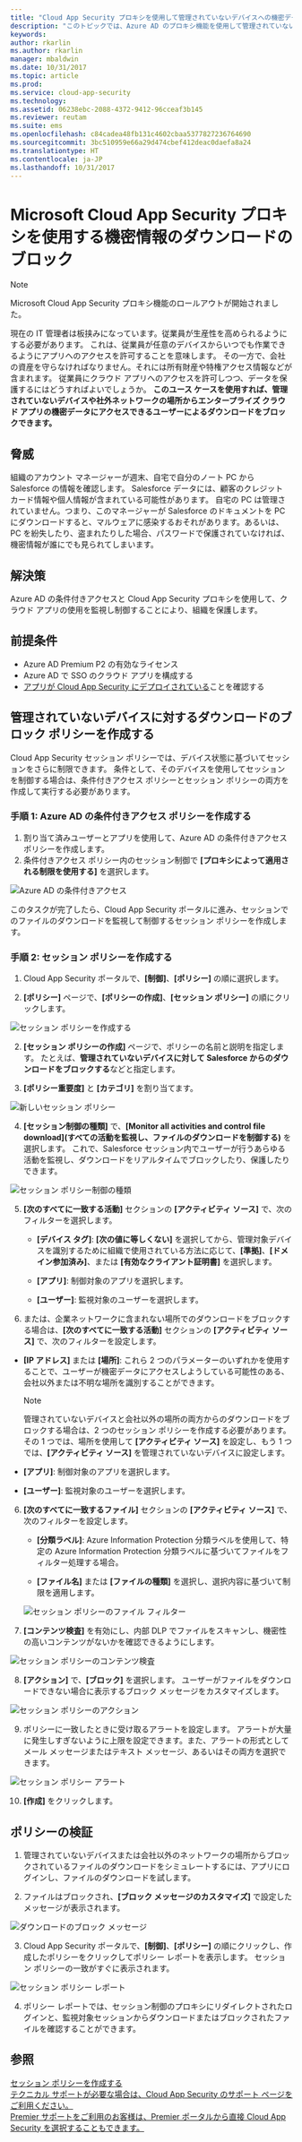 ```yaml
---
title: "Cloud App Security プロキシを使用して管理されていないデバイスへの機密データのダウンロードをブロックする方法 | Microsoft Docs"
description: "このトピックでは、Azure AD のプロキシ機能を使用して管理されていないデバイスによる機密データのダウンロードから組織を守るためのシナリオについて説明します。"
keywords: 
author: rkarlin
ms.author: rkarlin
manager: mbaldwin
ms.date: 10/31/2017
ms.topic: article
ms.prod: 
ms.service: cloud-app-security
ms.technology: 
ms.assetid: 06238ebc-2088-4372-9412-96cceaf3b145
ms.reviewer: reutam
ms.suite: ems
ms.openlocfilehash: c84cadea48fb131c4602cbaa5377827236764690
ms.sourcegitcommit: 3bc510959e66a29d474cbef412deac0daefa8a24
ms.translationtype: HT
ms.contentlocale: ja-JP
ms.lasthandoff: 10/31/2017
---
```

# <a name="blocking-downloads-of-sensitive-information-using-the-microsoft-cloud-app-security-proxy"></a>Microsoft Cloud App Security プロキシを使用する機密情報のダウンロードのブロック

> [!NOTE]
> Microsoft Cloud App Security プロキシ機能のロールアウトが開始されました。

現在の IT 管理者は板挟みになっています。従業員が生産性を高められるようにする必要があります。 これは、従業員が任意のデバイスからいつでも作業できるようにアプリへのアクセスを許可することを意味します。 その一方で、会社の資産を守らなければなりません。それには所有財産や特権アクセス情報などが含まれます。 従業員にクラウド アプリへのアクセスを許可しつつ、データを保護するにはどうすればよいでしょうか。 **このユース ケースを使用すれば、管理されていないデバイスや社外ネットワークの場所からエンタープライズ クラウド アプリの機密データにアクセスできるユーザーによるダウンロードをブロックできます。**


## <a name="the-threat"></a>脅威
組織のアカウント マネージャーが週末、自宅で自分のノート PC から Salesforce の情報を確認します。 Salesforce データには、顧客のクレジット カード情報や個人情報が含まれている可能性があります。 自宅の PC は管理されていません。つまり、このマネージャーが Salesforce のドキュメントを PC にダウンロードすると、マルウェアに感染するおそれがあります。あるいは、PC を紛失したり、盗まれたりした場合、パスワードで保護されていなければ、機密情報が誰にでも見られてしまいます。 

## <a name="the-solution"></a>解決策
Azure AD の条件付きアクセスと Cloud App Security プロキシを使用して、クラウド アプリの使用を監視し制御することにより、組織を保護します。  

## <a name="prerequisites"></a>前提条件

- Azure AD Premium P2 の有効なライセンス
- Azure AD で SSO のクラウド アプリを構成する  
- [アプリが Cloud App Security にデプロイされている](proxy-deployment-aad.md)ことを確認する

## <a name="create-a-block-download-policy-for-unmanaged-devices"></a>管理されていないデバイスに対するダウンロードのブロック ポリシーを作成する  

Cloud App Security セッション ポリシーでは、デバイス状態に基づいてセッションをさらに制限できます。 条件として、そのデバイスを使用してセッションを制御する場合は、条件付きアクセス ポリシーとセッション ポリシーの両方を作成して実行する必要があります。  

### <a name="step-1-create-an-azure-ad-conditional-access-policy"></a>手順 1: Azure AD の条件付きアクセス ポリシーを作成する

1. 割り当て済みユーザーとアプリを使用して、Azure AD の条件付きアクセス ポリシーを作成します。
2. 条件付きアクセス ポリシー内のセッション制御で **[プロキシによって適用される制限を使用する]** を選択します。   

 ![Azure AD の条件付きアクセス](./media/proxy-deploy-restrictions-aad.png)

このタスクが完了したら、Cloud App Security ポータルに進み、セッションでのファイルのダウンロードを監視して制御するセッション ポリシーを作成します。

### <a name="step-2-create-a-session-policy"></a>手順 2: セッション ポリシーを作成する

1. Cloud App Security ポータルで、**[制御]**、**[ポリシー]** の順に選択します。 

2. **[ポリシー]** ページで、**[ポリシーの作成]**、**[セッション ポリシー]** の順にクリックします。
 
 ![セッション ポリシーを作成する](./media/create-session-policy.png)

2. **[セッション ポリシーの作成]** ページで、ポリシーの名前と説明を指定します。 たとえば、**管理されていないデバイスに対して Salesforce からのダウンロードをブロックする**などと指定します。

3. **[ポリシー重要度]** と **[カテゴリ]** を割り当てます。

 ![新しいセッション ポリシー](./media/new-session-policy.png)

4. **[セッション制御の種類]** で、**[Monitor all activities and control file download]\(すべての活動を監視し、ファイルのダウンロードを制御する\)** を選択します。 これで、Salesforce セッション内でユーザーが行うあらゆる活動を監視し、ダウンロードをリアルタイムでブロックしたり、保護したりできます。

 ![セッション ポリシー制御の種類](./media/session-policy-control-type.png)

5.  **[次のすべてに一致する活動]** セクションの **[アクティビティ ソース]** で、次のフィルターを選択します。 
    
    - **[デバイス タグ]**: **[次の値に等しくない]** を選択してから、管理対象デバイスを識別するために組織で使用されている方法に応じて、**[準拠]**、**[ドメイン参加済み]**、または **[有効なクライアント証明書]** を選択します。 
    
    - **[アプリ]**: 制御対象のアプリを選択します。  

    - **[ユーザー]**: 監視対象のユーザーを選択します。  
    
7. または、企業ネットワークに含まれない場所でのダウンロードをブロックする場合は、**[次のすべてに一致する活動]** セクションの **[アクティビティ ソース]** で、次のフィルターを設定します。 

  - **[IP アドレス]** または **[場所]**: これら 2 つのパラメーターのいずれかを使用することで、ユーザーが機密データにアクセスしようしている可能性のある、会社以外または不明な場所を識別することができます。

     > [!NOTE]
     > 管理されていないデバイスと会社以外の場所の両方からのダウンロードをブロックする場合は、2 つのセッション ポリシーを作成する必要があります。その 1 つでは、場所を使用して **[アクティビティ ソース]** を設定し、もう 1 つでは、**[アクティビティ ソース]** を管理されていないデバイスに設定します。
 
   - **[アプリ]**: 制御対象のアプリを選択します。    
   
   - **[ユーザー]**: 監視対象のユーザーを選択します。  

6. **[次のすべてに一致するファイル]** セクションの **[アクティビティ ソース]** で、次のフィルターを設定します。 
   
    - **[分類ラベル]**: Azure Information Protection 分類ラベルを使用して、特定の Azure Information Protection 分類ラベルに基づいてファイルをフィルター処理する場合。
   
    - **[ファイル名]** または **[ファイルの種類]** を選択し、選択内容に基づいて制限を適用します。
 
     ![セッション ポリシーのファイル フィルター](./media/session-policy-file-filters.png)

7. **[コンテンツ検査]** を有効にし、内部 DLP でファイルをスキャンし、機密性の高いコンテンツがないかを確認できるようにします。 

 ![セッション ポリシーのコンテンツ検査](./media/session-policy-content-inspection.png)

8. **[アクション]** で、**[ブロック]** を選択します。 ユーザーがファイルをダウンロードできない場合に表示するブロック メッセージをカスタマイズします。  

 ![セッション ポリシーのアクション](./media/session-policy-actions.png)

9. ポリシーに一致したときに受け取るアラートを設定します。 アラートが大量に発生しすぎないように上限を設定できます。また、アラートの形式としてメール メッセージまたはテキスト メッセージ、あるいはその両方を選択できます。

 ![セッション ポリシー アラート](./media/session-policy-alert.png)


10. **[作成]** をクリックします。  
 

## <a name="validate-your-policy"></a>ポリシーの検証 

1. 管理されていないデバイスまたは会社以外のネットワークの場所からブロックされているファイルのダウンロードをシミュレートするには、アプリにログインし、ファイルのダウンロードを試します。 

2. ファイルはブロックされ、**[ブロック メッセージのカスタマイズ]** で設定したメッセージが表示されます。 

  ![ダウンロードのブロック メッセージ](./media/block-download-message.png)

3. Cloud App Security ポータルで、**[制御]**、**[ポリシー]** の順にクリックし、作成したポリシーをクリックしてポリシー レポートを表示します。 セッション ポリシーの一致がすぐに表示されます。 
 
  ![セッション ポリシー レポート](./media/session-policy-report.png)

4. ポリシー レポートでは、セッション制御のプロキシにリダイレクトされたログインと、監視対象セッションからダウンロードまたはブロックされたファイルを確認することができます。

  
## <a name="see-also"></a>参照  
[セッション ポリシーを作成する](session-policy-aad.md)   
[テクニカル サポートが必要な場合は、Cloud App Security のサポート ページをご利用ください。](http://support.microsoft.com/oas/default.aspx?prid=16031)   
[Premier サポートをご利用のお客様は、Premier ポータルから直接 Cloud App Security を選択することもできます。](https://premier.microsoft.com/)  
  
  